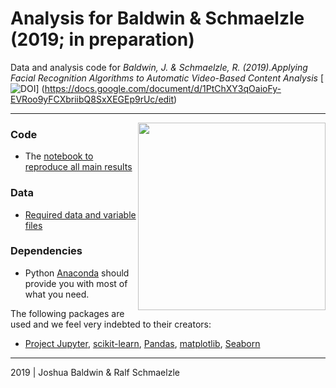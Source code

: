 # Analysis for Baldwin & Schmaelzle (2019; in preparation)

Data and analysis code for *Baldwin, J. & Schmaelzle, R. (2019).Applying Facial Recognition Algorithms to Automatic Video-Based Content Analysis* 
[![DOI](http://www.ralfschmaelzle.net/wp-content/plugins/papercite/img/pdf.png)] (https://docs.google.com/document/d/1PtChXY3qOaioFy-EVRoo9yFCXbriibQ8SxXEGEp9rUc/edit) 

***

<img align="right" width=300px src=data/explainer_fig.png> 



### Code
* The [notebook to reproduce all main results](https://github.com/nomcomm/CRT_Validity/tree/master/scripts)


### Data
* [Required data and variable files](https://github.com/nomcomm/CRT_Validity/tree/master/data)


### Dependencies
* Python [Anaconda](http://continuum.io/downloads) should provide you with most of what you need.


The following packages are used and we feel very indebted to their creators:
* [Project Jupyter](https://github.com/jupyter), [scikit-learn](http://scikit-learn.org/), [Pandas](http://pandas.pydata.org/), [matplotlib](https://matplotlib.org/), [Seaborn](http://seaborn.pydata.org/)


***
2019 | Joshua Baldwin & Ralf Schmaelzle
